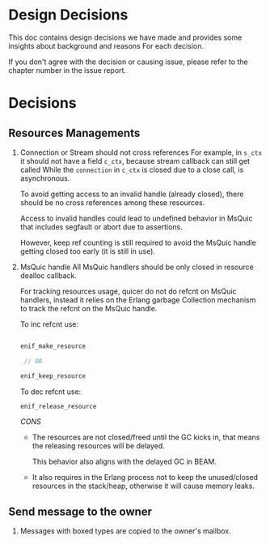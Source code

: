 # Design Decisions

This doc contains design decisions we have made and provides some insights about background and reasons
For each decision.

If you don't agree with the decision or causing issue, please refer to the chapter number in the issue report.

# Decisions

## Resources Managements

1. Connection or Stream should not cross references
    For example, in `s_ctx` it should not have a field `c_ctx`, because stream callback can still get called
    While the `connection` in `c_ctx` is closed due to a close call, is asynchronous.
 
    To avoid getting access to an invalid handle (already closed), there should be no cross references among these resources.

    Access to invalid handles could lead to undefined behavior in MsQuic that includes segfault or abort due to assertions.
 
    However, keep ref counting is still required to avoid the MsQuic handle getting closed too early (it is still in use).
 
1. MsQuic handle
    All MsQuic handlers should be only closed in resource dealloc callback.
 
    For tracking resources usage, quicer do not do refcnt on MsQuic  handlers, instead it relies on the Erlang garbage
    Collection mechanism to track the refcnt on the MsQuic handle.

    To inc refcnt use:
    
    ``` c
    
    enif_make_resource
         
     // OR 
         
    enif_keep_resource

    
    ```
 

    To dec refcnt use:

    `enif_release_resource`

    *CONS*
    - The resources are not closed/freed until the GC kicks in, that means the releasing resources will be delayed.
    
       This behavior also aligns with the delayed GC in BEAM.
       
    - It also requires in the Erlang process not to keep the unused/closed resources in the stack/heap, 
       otherwise it will cause memory leaks.

## Send message to the owner

1. Messages with boxed types are copied to the owner's mailbox. 
